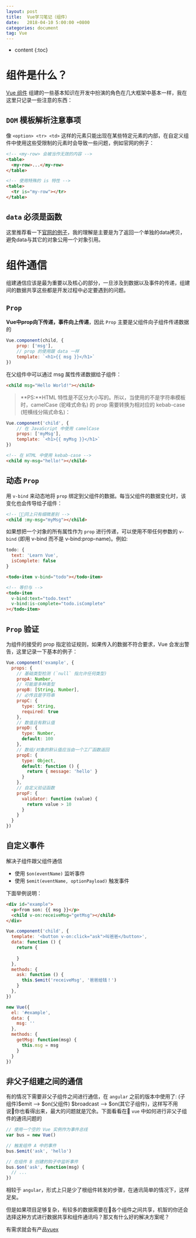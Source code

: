 ```yaml
---
layout: post
title:  Vue学习笔记（组件）
date:   2018-04-10 5:00:00 +0800
categories: document
tag: Vue
---
```


* content
{:toc}


组件是什么？
====================================
[Vue 组件](https://cn.vuejs.org/v2/guide/components.html#%E4%BB%80%E4%B9%88%E6%98%AF%E7%BB%84%E4%BB%B6%EF%BC%9F) 组建的一些基本知识在开发中扮演的角色在几大框架中基本一样，我在这里只记录一些注意的东西：

`DOM` 模板解析注意事项
-----------------------------------
像 `<option> <tr> <td>` 这样的元素只能出现在某些特定元素的内部，在自定义组件中使用这些受限制的元素时会导致一些问题，例如官网的例子：

```html
<!-- <my-row> 会被当作无效的内容 -->
<table>
  <my-row>...</my-row>
</table>

<!-- 使用特殊的 is 特性 -->
<table>
  <tr is="my-row"></tr>
</table>  
```

`data` 必须是函数
-----------------------------------
这里推荐看一下[官网的例子](https://cn.vuejs.org/v2/guide/components.html#data-%E5%BF%85%E9%A1%BB%E6%98%AF%E5%87%BD%E6%95%B0)，我的理解是主要是为了返回一个单独的data拷贝，避免data与其它的对象公用一个对象引用。

组件通信
====================================
组建通信应该是最为重要以及核心的部分，一旦涉及到数据以及事件的传递，组建间的数据共享这些都是开发过程中必定要遇到的问题。

`Prop`
-----------------------------------
**Vue中prop向下传递，事件向上传递**，因此 `Prop` 主要是父组件向子组件传递数据的

```javascript
Vue.component(child, {
    prop: ['msg'],
    // prop 的使用跟 data 一样
    template: `<h1>{{ msg }}</h1>`
})
```

在父组件中可以通过 msg 属性传递数据给子组件：
```html
<child msg="Hello World!"></child>
```

> **PS:**HTML 特性是不区分大小写的。所以，当使用的不是字符串模板时，camelCase (驼峰式命名) 的 prop 需要转换为相对应的 kebab-case (短横线分隔式命名)：
```js
Vue.component('child', {
    // 在 JavaScript 中使用 camelCase
    props: ['myMsg'],
    template: `<h1>{{ myMsg }}</h1>`
})
```
```html
<!-- 在 HTML 中使用 kebab-case -->
<child my-msg="hello!"></child>
```

动态 `Prop`
-----------------------------------
用 `v-bind` 来动态地将 `prop` 绑定到父组件的数据。每当父组件的数据变化时，该变化也会传导给子组件：
```html
<!-- 同上只有细微差别 -->
<child :my-msg="myMsg"></child>
```

如果想把一个对象的所有属性作为 `prop` 进行传递，可以使用不带任何参数的 `v-bind` (即用 v-bind 而不是 v-bind:prop-name)。例如:
```js
todo: {
  text: 'Learn Vue',
  isComplete: false
}
```
```html
<todo-item v-bind="todo"></todo-item>

<!-- 等价与 -->
<todo-item
  v-bind:text="todo.text"
  v-bind:is-complete="todo.isComplete"
></todo-item>
```

`Prop` 验证
-----------------------------------
为组件的接受的 prop 指定验证规则，如果传入的数据不符合要求，Vue 会发出警告，这里记录一下基本的例子：

```js
Vue.component('example', {
  props: {
    // 基础类型检测 (`null` 指允许任何类型)
    propA: Number,
    // 可能是多种类型
    propB: [String, Number],
    // 必传且是字符串
    propC: {
      type: String,
      required: true
    },
    // 数值且有默认值
    propD: {
      type: Number,
      default: 100
    },
    // 数组/对象的默认值应当由一个工厂函数返回
    propE: {
      type: Object,
      default: function () {
        return { message: 'hello' }
      }
    },
    // 自定义验证函数
    propF: {
      validator: function (value) {
        return value > 10
      }
    }
  }
})
```

自定义事件
-----------------------------------
解决子组件跟父组件通信

- 使用 `$on(eventName)` 监听事件
- 使用 `$emit(eventName, optionPayload)` 触发事件

下面举例说明：
```html
<div id="example">
  <p>from son: {{ msg }}</p>
  <child v-on:receiveMsg="getMsg"></child>
</div>
```

```javascript
Vue.component('child', {
  template: '<button v-on:click="ask">叫爸爸</button>',
  data: function () {
    return {
      
    }
  },
  methods: {
    ask: function () {
      this.$emit('receiveMsg', '爸爸给钱！')
    }
  },
})

new Vue({
  el: '#example',
  data: {
    msg: ''
  },
  methods: {
    getMsg: function(msg) {
      this.msg = msg
    }
  }
})
```


非父子组建之间的通信
-----------------------------------
有的情况下需要非父子组件之间进行通信，在 `angular` 之前的版本中使用了:
(子组件)$emit --> $on(父组件) $broadcast --> $on(其它子组件)，这样写不用说你也看得出来，最大的问题就是冗余。下面看看在 `vue` 中如何进行非父子组件的通讯问题的

```javascript
// 使用一个空的 Vue 实例作为事件总线
var bus = new Vue()

// 触发组件 A 中的事件
bus.$emit('ask', 'hello')

// 在组件 B 创建的钩子中监听事件
bus.$on('ask', function(msg) {
  // ...
})
```

相较于 `angular`，形式上只是少了根组件转发的步骤，在通讯简单的情况下，这样足矣。

但是如果项目足够复杂，有较多的数据需要在各个组件之间共享，机智的你还会选择这种方式进行数据共享和组件通讯吗？那又有什么好的解决方案呢？

有需求就会有产品[vuex](https://vuex.vuejs.org/zh-cn/intro.html)

